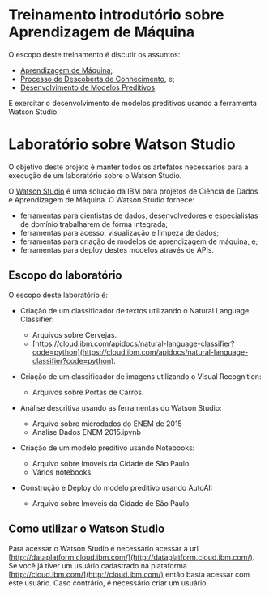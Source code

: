 # Treinamento introdutório sobre Aprendizagem de Máquina

O escopo deste treinamento é discutir os assuntos:

* [Aprendizagem de Máquina]();
* [Processo de Descoberta de Conhecimento](), e;
* [Desenvolvimento de Modelos Preditivos]().

E exercitar o desenvolvimento de modelos preditivos usando a ferramenta Watson Studio. 

# Laboratório sobre Watson Studio

O objetivo deste projeto é manter todos os artefatos necessários para a execução de 
um laboratório sobre o Watson Studio. 

O [Watson Studio](http://dataplatform.cloud.ibm.com/) é uma solução da IBM para projetos 
de Ciência de Dados e Aprendizagem de Máquina. O Watson Studio fornece: 

* ferramentas para cientistas de dados, desenvolvedores e especialistas de domínio
trabalharem de forma integrada;
* ferramentas para acesso, visualização e limpeza de dados;
* ferramentas para criação de modelos de aprendizagem de máquina, e;
* ferramentas para deploy destes modelos através de APIs.

## Escopo do laboratório

O escopo deste laboratório é:

* Criação de um classificador de textos utilizando o Natural Language Classifier:
  * Arquivos sobre Cervejas.
  * [https://cloud.ibm.com/apidocs/natural-language-classifier?code=python](https://cloud.ibm.com/apidocs/natural-language-classifier?code=python).

* Criação de um classificador de imagens utilizando o Visual Recognition:
  * Arquivos sobre Portas de Carros.

* Análise descritiva usando as ferramentas do Watson Studio:
  * Arquivo sobre microdados do ENEM de 2015
  * Analise Dados ENEM 2015.ipynb

* Criação de um modelo preditivo usando Notebooks:
  * Arquivo sobre Imóveis da Cidade de São Paulo
  * Vários notebooks

* Construção e Deploy do modelo preditivo usando AutoAI:
  * Arquivo sobre Imóveis da Cidade de São Paulo

## Como utilizar o Watson Studio

Para acessar o Watson Studio é necessário acessar a url [http://dataplatform.cloud.ibm.com/](http://dataplatform.cloud.ibm.com/). Se você já tiver um usuário cadastrado na plataforma [http://cloud.ibm.com/](http://cloud.ibm.com/) então basta acessar com este usuário. Caso contrário, é necessário criar um usuário. 
